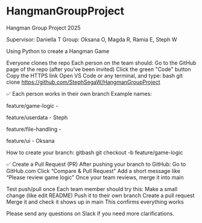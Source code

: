 # HangmanGroupProject
Hangman Group Project 2025

Supervisor: Daniella T
Group: Oksana O, Magda R, Ramia E, Steph W

Using Python to create a Hangman Game


Everyone clones the repo
Each person on the team should:
Go to the GitHub page of the repo (after you’ve been invited)
Click the green "Code" button
Copy the HTTPS link
Open VS Code or any terminal, and type:
bash
git clone 
https://github.com/StephSegaW/HangmanGroupProject


:white_check_mark: Each person works in their own branch
Example names:

feature/game-logic -

feature/userdata - Steph

feature/file-handling - 

feature/ui - Oksana

How to create your branch:
gitbash
git checkout -b feature/game-logic

:white_check_mark: Create a Pull Request (PR)
After pushing your branch to GitHub:
Go to
GitHub.com
Click “Compare & Pull Request”
Add a short message like “Please review game logic”
Once your team reviews,
merge it into main

Test push/pull once
Each team member should try this:
Make a small change (like edit README)
Push it to their own branch
Create a pull request
Merge it and check it shows up in main
This confirms everything works 


Please send any questions on Slack if you need more clarifications.
